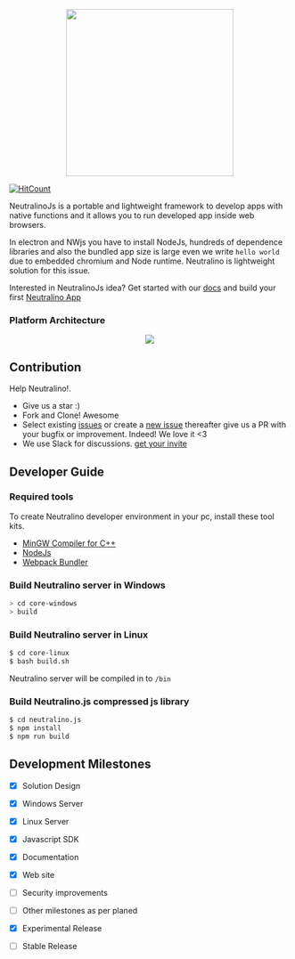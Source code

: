 
<div align="center">
  <img src="https://cdn.rawgit.com/neutralinojs/neutralinojs.github.io/b667f2c2/docs/nllogo.png" style="width:300px;"/>
</div>

[![HitCount](http://hits.dwyl.io/neutralinojs/neutralinojs.svg)](http://hits.dwyl.io/neutralinojs/neutralinojs)


NeutralinoJs is a portable and lightweight framework to develop apps with native functions and it allows you to run developed app inside web browsers. 

In electron and NWjs you have to install NodeJs, hundreds of dependence libraries and also the bundled app size is large even we write `hello world` due to embedded chromium and Node runtime. Neutralino is lightweight solution for this issue.

Interested in NeutralinoJs idea? Get started with our [docs](https://neutralinojs.github.io/docs/#/) and build your first [Neutralino App](https://neutralinojs.github.io/docs/#/gettingstarted/firstapp) 

### Platform Architecture

<div align="center">
  <img src="https://rawgit.com/neutralinojs/neutralinojs.github.io/master/docs/architecture.png">
</div>

## Contribution

Help Neutralino!.

- Give us a star :)
- Fork and Clone! Awesome
- Select existing [issues](https://github.com/neutralinojs/neutralinojs/issues) or create a [new issue](https://github.com/neutralinojs/neutralinojs/issues/new) thereafter give us a PR with your bugfix or improvement. Indeed! We love it <3 
- We use Slack for discussions. [get your invite](https://join.slack.com/t/neutralinojs/shared_invite/enQtMzk0MDU5ODMyNzM4LTc1ZjJmMzFjNjEzNjk2ODkyYWJiMTAxY2Q2OTA0MGYxNTNiMWFhMjAxMjc1M2E2NGI2OTM1ZjA1ZWNjZDFmZGU)

## Developer Guide

### Required tools 

To create Neutralino developer environment in your pc, install these tool kits.

- [MinGW Compiler for C++](http://mingw.org/)
- [NodeJs](https://nodejs.org/en/download/)
- [Webpack Bundler](https://webpack.js.org/)

### Build Neutralino server in Windows

```bash
> cd core-windows
> build
```

### Build Neutralino server in Linux

```bash
$ cd core-linux
$ bash build.sh
```

Neutralino server will be compiled in to `/bin`

### Build Neutralino.js compressed js library

```bash
$ cd neutralino.js
$ npm install
$ npm run build
```

## Development Milestones

- [x] Solution Design
- [x] Windows Server 
- [x] Linux Server
- [x] Javascript SDK
- [x] Documentation
- [x] Web site
- [ ] Security improvements
- [ ] Other milestones as per planed
- [x] Experimental Release
- [ ] Stable Release






